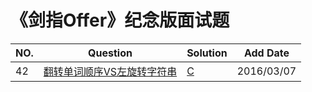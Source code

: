 《剑指Offer》纪念版面试题
====================

|NO.|Question|Solution|Add Date|
|---|--------|--------|----------|
|42|[翻转单词顺序VS左旋转字符串](42/README.md)|[C](42/solution.h)|2016/03/07|



